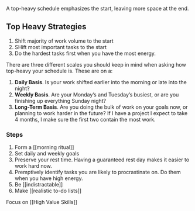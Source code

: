A top-heavy schedule emphasizes the start, leaving more space at the end.

## Top Heavy Strategies
1. Shift majority of work volume to the start
2. SHift most important tasks to the start
3. Do the hardest tasks first when you have the most energy.

There are three different scales you should keep in mind when asking how top-heavy your schedule is. These are on a:  

1.  **Daily Basis**. Is your work shifted earlier into the morning or late into the night?
2.  **Weekly Basis**. Are your Monday’s and Tuesday’s busiest, or are you finishing up everything Sunday night?
3.  **Long-Term Basis**. Are you doing the bulk of work on your goals now, or planning to work harder in the future? If I have a project I expect to take 4 months, I make sure the first two contain the most work.



### Steps
1. Form a [[morning ritual]]
2. Set daily and weekly goals
3. Preserve your rest time. Having a guaranteed rest day makes it easier to work hard now.  
4. Premptively identify tasks you are likely to procrastinate on. Do them when you have high energy.
5. Be [[indistractable]]
6. Make [[realistic to-do lists]]


Focus on [[High Value Skills]]
